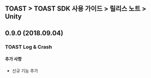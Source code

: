 ## TOAST > TOAST SDK 사용 가이드 > 릴리스 노트 > Unity

## 0.9.0 (2018.09.04)

### TOAST Log & Crash

#### 추가 사항

* 신규 기능 추가